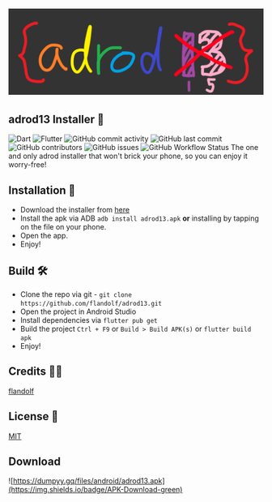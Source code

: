 # ![banner](baner.png)

## adrod13 Installer 🚀

![Dart](https://img.shields.io/badge/dart-%230175C2.svg?style=for-the-badge&logo=dart&logoColor=white)
![Flutter](https://img.shields.io/badge/Flutter-%2302569B.svg?style=for-the-badge&logo=Flutter&logoColor=white)
![GitHub commit activity](https://img.shields.io/github/commit-activity/m/flandolf/adrod13?style=for-the-badge)
![GitHub last commit](https://img.shields.io/github/last-commit/flandolf/adrod13?color=orange&style=for-the-badge)
![GitHub contributors](https://img.shields.io/github/contributors/flandolf/adrod13?style=for-the-badge)
![GitHub issues](https://img.shields.io/github/issues/flandolf/adrod13?style=for-the-badge)
![GitHub Workflow Status](https://img.shields.io/github/actions/workflow/status/flandolf/adrod13/main.yml?style=for-the-badge)
The one and only adrod installer that won't brick your phone, so you can enjoy it worry-free!

## Installation 💾

- Download the installer from [here](https://dumpyy.gq/files/android/adrod13.apk)
- Install the apk via ADB `adb install adrod13.apk` **or** installing by tapping on the file on your phone.
- Open the app.
- Enjoy!

## Build 🛠

- Clone the repo via git - ```git clone https://github.com/flandolf/adrod13.git```
- Open the project in Android Studio
- Install dependencies via `flutter pub get`
- Build the project `Ctrl + F9` or `Build > Build APK(s)` or `flutter build apk`
- Enjoy!

## Credits 👨‍💻

[flandolf](https://github.com/flandolf)

## License 📜

[MIT](https://github.com/flandolf/adrod13/blob/master/LICENSE)

## Download

![https://dumpyy.gq/files/android/adrod13.apk](https://img.shields.io/badge/APK-Download-green)
